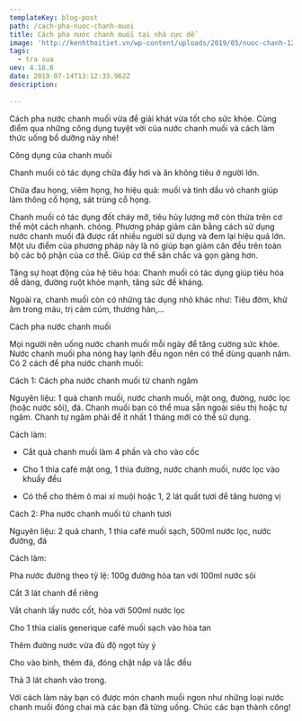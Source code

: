 ```yaml
---
templateKey: blog-post
path: /cach-pha-nuoc-chanh-muoi
title: Cách pha nước chanh muối tại nhà cực dễ
image: 'http://kenhthoitiet.vn/wp-content/uploads/2019/05/nuoc-chanh-1280x720.jpg' 
tags:
  - tra sua
uev: 4.18.6
date: 2019-07-14T13:12:33.962Z
description:
 
---
```



Cách pha nước chanh muối vừa để giải khát vừa tốt cho sức khỏe. Cùng điểm qua những công dụng tuyệt vời của nước chanh muối và cách làm thức uống bổ dưỡng này nhé!

Công dụng của chanh muối

Chanh muối có tác dụng chữa đầy hơi và ăn không tiêu ở người lớn.

Chữa đau họng, viêm họng, ho hiệu quả: muối và tinh dầu vỏ chanh giúp làm thông cổ họng, sát trùng cổ họng.

Chanh muối có tác dụng đốt cháy mỡ, tiêu hủy lượng mỡ còn thừa trên cơ thể một cách nhanh. chóng. Phương pháp giảm cân bằng cách sử dụng nước chanh muối đã được rất nhiều người sử dụng và đem lại hiệu quả lớn. Một ưu điểm của phương pháp này là nó giúp bạn giảm cân đều trên toàn bộ các bộ phận của cơ thể. Giúp cơ thể săn chắc và gọn gàng hơn.

Tăng sự hoạt động của hệ tiêu hóa: Chanh muối có tác dụng giúp tiêu hóa dễ dàng, đường ruột khỏe mạnh, tăng sức đề kháng.

Ngoài ra, chanh muối còn có những tác dụng nhỏ khác như: Tiêu đờm, khử âm trong máu, trị cảm cúm, thương hàn,…

Cách pha nước chanh muối

Mọi người nên uống nước chanh muối mỗi ngày để tăng cường sức khỏe. Nước chanh muối pha nóng hay lạnh đều ngon nên có thể dùng quanh năm. Có 2 cách để pha nước chanh muối:

Cách 1:  Cách pha nước chanh muối từ chanh ngâm

Nguyên liệu: 1 quả chanh muối, nước chanh muối, mật ong, đường, nước lọc (hoặc nước sôi), đá. Chanh muối bạn có thể mua sẵn ngoài siêu thị hoặc tự ngâm. Chanh tự ngâm phải để ít nhất 1 tháng mới có thể sử dụng.

Cách làm:

+ Cắt quả chanh muối làm 4 phần và cho vào cốc

+ Cho 1 thìa café mật ong, 1 thìa đường, nước chanh muối, nước lọc vào khuấy đều

+ Có thể cho thêm ô mai xí muội hoặc 1, 2 lát quất tươi để tăng hương vị

Cách 2: Pha nước chanh muối từ chanh tươi

Nguyên liệu: 2 quả chanh, 1 thìa café muối sạch, 500ml nước lọc, nước đường, đá

Cách làm:

Pha nước đường theo tỷ lệ: 100g đường hòa tan với 100ml nước sôi

Cắt 3 lát chanh để riêng

Vắt chanh lấy nước cốt, hòa với 500ml nước lọc

Cho 1 thìa cialis generique café muối sạch vào hòa tan

Thêm đường nước vừa đủ độ ngọt tùy ý

Cho vào bình, thêm đá, đóng chặt nắp và lắc đều

Thả 3 lát chanh vào trong.

Với cách làm này bạn có được món chanh muối ngon như những loại nước chanh muối đóng chai mà các bạn đã từng uống. Chúc các bạn thành công!


 